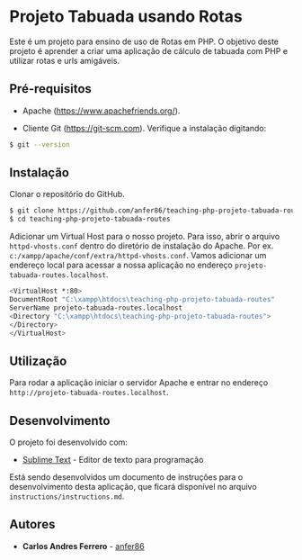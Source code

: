 # Projeto Tabuada usando Rotas

Este é um projeto para ensino de uso de Rotas em PHP. O objetivo deste projeto é aprender a criar uma aplicação de cálculo de tabuada com PHP e utilizar rotas e urls amigáveis.

## Pré-requisitos

* Apache (https://www.apachefriends.org/). 

* Cliente Git (https://git-scm.com). Verifique a instalação digitando:
```bash
$ git --version
```

## Instalação

Clonar o repositório do GitHub.
```bash
$ git clone https://github.com/anfer86/teaching-php-projeto-tabuada-routes.git
$ cd teaching-php-projeto-tabuada-routes
```

Adicionar um Virtual Host para o nosso projeto. Para isso, abrir o arquivo `httpd-vhosts.conf` dentro do diretório de instalação do Apache. Por ex. `c:/xampp/apache/conf/extra/httpd-vhosts.conf`. Vamos adicionar um endereço local para acessar a nossa aplicação no endereço `projeto-tabuada-routes.localhost`.
```bash
<VirtualHost *:80>
DocumentRoot "C:\xampp\htdocs\teaching-php-projeto-tabuada-routes"
ServerName projeto-tabuada-routes.localhost
<Directory "C:\xampp\htdocs\teaching-php-projeto-tabuada-routes">
</Directory>
</VirtualHost>
```

## Utilização

Para rodar a aplicação iniciar o servidor Apache e entrar no endereço `http://projeto-tabuada-routes.localhost`. 

## Desenvolvimento

O projeto foi desenvolvido com:

* [Sublime Text](https://www.sublimetext.com/) - Editor de texto para programação

Está sendo desenvolvidos um documento de instruções para o desenvolvimento desta aplicação, que ficará disponível no arquivo `instructions/instructions.md`.

## Autores

* **Carlos Andres Ferrero** - [anfer86](https://github.com/anfer86)